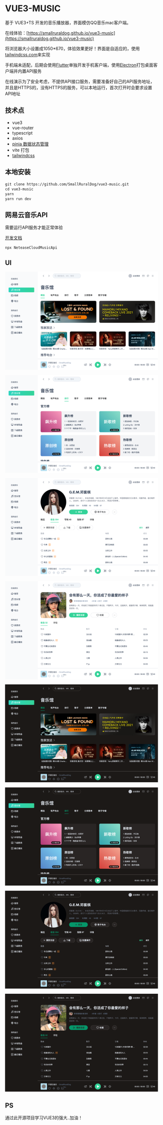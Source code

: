 

# VUE3-MUSIC

基于 VUE3+TS 开发的音乐播放器，界面模仿QQ音乐mac客户端。

在线体验：[https://smallruraldog.github.io/vue3-music](https://smallruraldog.github.io/vue3-music)

将浏览器大小设置成1050*670，体验效果更好！界面是自适应的，使用[tailwindcss.com](https://www.tailwindcss.com)来实现

手机端未适配，后期会使用[Flutter](https://flutter.dev)单独开发手机客户端，使用[Electron](https://www.electronjs.org)打包桌面客户端并内置API服务

在线演示为了安全考虑，不提供API接口服务，需要准备好自己的API服务地址，并且是HTTPS的，没有HTTPS的服务，可以本地运行，首次打开时会要求设置API地址


## 技术点
* vue3
* vue-router
* typescript
* axios
* [pinia 数据状态管理](https://pinia.vuejs.org/zh/introduction.html)
* vite 打包
* [tailwindcss](https://www.tailwindcss.cn/docs/installation)


## 本地安装

```
git clone https://github.com/SmallRuralDog/vue3-music.git
cd vue3-music
yarn
yarn run dev
```

## 网易云音乐API

需要运行API服务才能正常体验

[开发文档](https://binaryify.github.io/NeteaseCloudMusicApi)

```
npx NeteaseCloudMusicApi

```


## UI



![image-20220310123410770](ui/image-20220310123410770.png)

![image-20220310123530635](ui/image-20220310123530635.png)

![image-20220310123634367](ui/image-20220310123634367.png)

![image-20220310123722684](ui/image-20220310123722684.png)

![image-20220310123456071](ui/image-20220310123456071.png)

![image-20220310123545606](ui/image-20220310123545606.png)

![image-20220310123650090](ui/image-20220310123650090.png)

![image-20220310123738142](ui/image-20220310123738142.png)

## PS

通过此开源项目学习VUE3的强大..加油！
